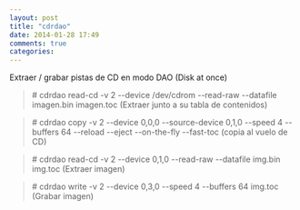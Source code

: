 ```yaml
---
layout: post
title: "cdrdao"
date: 2014-01-28 17:49
comments: true
categories: 
---
```

Extraer / grabar pistas de CD en modo DAO (Disk at once) 

>\# cdrdao read-cd -v 2 --device /dev/cdrom --read-raw --datafile imagen.bin imagen.toc (Extraer junto a su tabla de contenidos) 

>\# cdrdao copy -v 2 --device 0,0,0 --source-device 0,1,0 --speed 4 --buffers 64 --reload --eject --on-the-fly --fast-toc (copia al vuelo de CD) 

>\# cdrdao read-cd -v 2 --device 0,1,0 --read-raw --datafile img.bin img.toc (Extraer imagen) 

>\# cdrdao write -v 2 --device 0,3,0 --speed 4 --buffers 64 img.toc (Grabar imagen)


